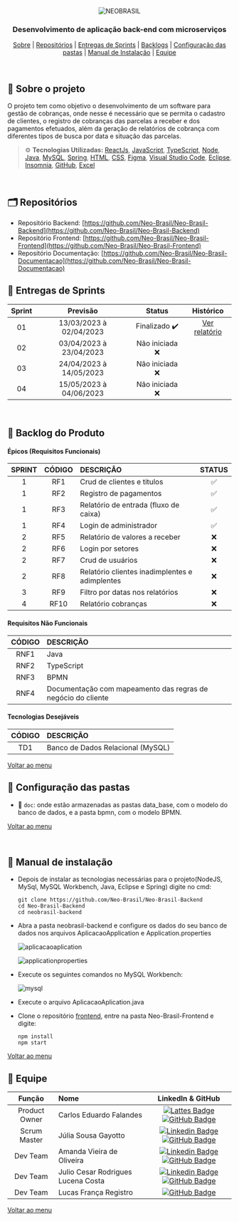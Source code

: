 <div align="center" id="menu">

![NEOBRASIL](https://user-images.githubusercontent.com/101027809/229370224-49488559-c598-48bf-946b-e3f2f60410cb.png)


<h3> Desenvolvimento de aplicação back-end com microserviços </h3>

<p>
    <a href="#sobre">Sobre</a> | 
    <a href="#repositorios">Repositórios</a> | 
    <a href="#entrega">Entregas de Sprints</a> |
    <a href="#backlog">Backlogs</a> | 
    <a href="#pastas">Configuração das pastas</a> | 
    <a href="#manual">Manual de Instalação</a> |
    <a href="#equipe">Equipe</a>
</p>

</div>
<br>

<span id="sobre">

## :pencil: Sobre o projeto
 O projeto tem como objetivo o desenvolvimento de um software para gestão de cobranças, onde nesse é necessário que se permita o cadastro de clientes, o  registro de cobranças das parcelas a receber e dos pagamentos efetuados, além da geração de relatórios de cobrança com diferentes tipos de busca por data e situação das parcelas.

> :gear: **Tecnologias Utilizadas:** [ReactJs](https://pt-br.reactjs.org/), [JavaScript](https://developer.mozilla.org/pt-BR/docs/Web/JavaScript), [TypeScript](https://www.typescriptlang.org/), [Node](https://nodejs.org/en/about/), [Java](https://www.oracle.com/br/java/technologies/downloads/ ), [MySQL](https://www.mysql.com/), [Spring](https://spring.io/), [HTML](https://developer.mozilla.org/pt-BR/docs/Web/HTML), [CSS](https://developer.mozilla.org/pt-BR/docs/Web/CSS), [Figma](http://www.figma.com), [Visual Studio Code](https://code.visualstudio.com/), [Eclipse](https://www.eclipse.org/downloads/),  [Insomnia](https://insomnia.rest/download), [GitHub](https://github.com/), [Excel](https://www.microsoft.com/pt-br/microsoft-365/free-office-online-for-the-web)

<br>

<span id="repositorios">

<h2> 🗂 Repositórios </h2>

- Repositório Backend: [https://github.com/Neo-Brasil/Neo-Brasil-Backend](https://github.com/Neo-Brasil/Neo-Brasil-Backend)
- Repositório Frontend: [https://github.com/Neo-Brasil/Neo-Brasil-Frontend](https://github.com/Neo-Brasil/Neo-Brasil-Frontend)
- Repositório Documentação: [https://github.com/Neo-Brasil/Neo-Brasil-Documentacao](https://github.com/Neo-Brasil/Neo-Brasil-Documentacao)

<span id="entrega">

## 🏁 Entregas de Sprints
| Sprint |        Previsão         |     Status     |     Histórico     |
| :----: | :---------------------: | :------------: | :---------------: |
|   01   | 13/03/2023 à 02/04/2023 |  Finalizado ✔️  | [Ver relatório](https://github.com/Neo-Brasil/Neo-Brasil-Documentacao/tree/sprint-1) |
|   02   | 03/04/2023 à 23/04/2023 | Não iniciada ❌ |                   |
|   03   | 24/04/2023 à 14/05/2023 | Não iniciada ❌ |                   |
|   04   | 15/05/2023 à 04/06/2023 | Não iniciada ❌ |                   |

<br>

<span id="backlog">  

## :pushpin: Backlog do Produto  

 #### Épicos (Requisitos Funcionais) 
| SPRINT | CÓDIGO | DESCRIÇÃO                                      | STATUS |
| :----: | :----: | :--------------------------------------------- | :----: |
|   1    |  RF1   | Crud de clientes e titulos                     |   ✅    |
|   1    |  RF2   | Registro de pagamentos                         |   ✅    |
|   1    |  RF3   | Relatório de entrada (fluxo de caixa)          |   ✅    |
|   1    |  RF4   | Login de administrador                         |   ✅    |
|   2    |  RF5   | Relatório de valores a receber                 |   ❌    |
|   2    |  RF6   | Login por setores                              |   ❌    |
|   2    |  RF7   | Crud de usuários                               |   ❌    |
|   2    |  RF8   | Relatório clientes inadimplentes e adimplentes |   ❌    |
|   3    |  RF9   | Filtro por datas nos relatórios                |   ❌    |
|   4    |  RF10  | Relatório cobranças                            |   ❌    |

#### Requisitos Não Funcionais  
| CÓDIGO | DESCRIÇÃO |
|:------:|:----------|
| RNF1 | Java                  |
| RNF2 | TypeScript |
| RNF3 | BPMN           |
| RNF4 | Documentação com mapeamento das regras de negócio do cliente |

<h4> Tecnologias Desejáveis </h4>

| CÓDIGO | DESCRIÇÃO                         |
| :----: | :-------------------------------- |
|  TD1   | Banco de Dados Relacional (MySQL) |

</div>

<a href="#menu">Voltar ao menu</a>

<span id="pastas">

## :file_folder: Configuração das pastas
* 📂 `doc`: onde estão armazenadas as pastas data_base, com o modelo do banco de dados, e a pasta bpmn, com o modelo BPMN.

  

<a href="#menu">Voltar ao menu</a>

<br>

 ## :scroll: Manual de instalação

* Depois de instalar as tecnologias necessárias para o projeto(NodeJS, MySql, MySQL Workbench, Java, Eclipse e Spring) digite no cmd:

  ```
  git clone https://github.com/Neo-Brasil/Neo-Brasil-Backend
  cd Neo-Brasil-Backend
  cd neobrasil-backend
  ```

- Abra a pasta neobrasil-backend  e configure os dados do seu banco de dados nos arquivos AplicacaoApplication e Application.properties

   ![aplicacaoaplication](https://user-images.githubusercontent.com/101027809/229372657-56edcc66-1a00-4591-a401-14d0a4f9e5a1.png)

   ![applicationproperties](https://user-images.githubusercontent.com/101027809/229372662-34f8ac1d-f3a3-4adf-9085-844d2d794dd6.png)
 

- Execute os seguintes comandos no MySQL Workbench:

  ![mysql](https://user-images.githubusercontent.com/101027809/229372701-fabb64af-5456-4f70-9e22-1f209373dac1.png)


- Execute o arquivo AplicacaoAplication.java 

* Clone o repositório [frontend](https://github.com/Neo-Brasil/Neo-Brasil-Frontend), entre na pasta Neo-Brasil-Frontend e digite:

  ```
  npm install
  npm start
  ```
  

<a href="#menu">Voltar ao menu</a>
    

<span id="equipe"> 

## :busts_in_silhouette: Equipe

|    Função     | Nome                               |                      LinkedIn & GitHub                       |
| :-----------: | :--------------------------------- | :----------------------------------------------------------: |
| Product Owner | Carlos Eduardo Falandes            | [![Lattes Badge](https://img.shields.io/badge/-Lattes-orange?style=flat-square&logo=GitBook&logoColor=white&link=http://lattes.cnpq.br/2433599000300626)](http://lattes.cnpq.br/3579183651868833) [![GitHub Badge](https://img.shields.io/badge/GitHub-111217?style=flat-square&logo=github&logoColor=white)](https://github.com/Desduh) |
| Scrum Master  | Júlia Sousa Gayotto                | [![Linkedin Badge](https://img.shields.io/badge/Linkedin-blue?style=flat-square&logo=Linkedin&logoColor=white)](https://www.linkedin.com/in/júlia-gayotto/) [![GitHub Badge](https://img.shields.io/badge/GitHub-111217?style=flat-square&logo=github&logoColor=white)](https://github.com/JuliaGayotto) |
|   Dev Team    | Amanda Vieira de Oliveira          | [![Linkedin Badge](https://img.shields.io/badge/Linkedin-blue?style=flat-square&logo=Linkedin&logoColor=white)](https://www.linkedin.com/in/amanda-vo/) [![GitHub Badge](https://img.shields.io/badge/GitHub-111217?style=flat-square&logo=github&logoColor=white)](https://github.com/amandavo) |
|   Dev Team    | Julio Cesar Rodrigues Lucena Costa | [![Linkedin Badge](https://img.shields.io/badge/Linkedin-blue?style=flat-square&logo=Linkedin&logoColor=white)](https://www.linkedin.com/in/julio-lucena-2001/) [![GitHub Badge](https://img.shields.io/badge/GitHub-111217?style=flat-square&logo=github&logoColor=white)](https://github.com/JulioL2001) |
|   Dev Team    | Lucas França Registro              | [![GitHub Badge](https://img.shields.io/badge/GitHub-111217?style=flat-square&logo=github&logoColor=white)](https://github.com/LucasFrancaRegistro) |

<a href="#menu">Voltar ao menu</a>
